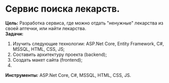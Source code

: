 # Сервис поиска лекарств.
**Цель:** Разработка сервиса, где можно отдать "ненужные" лекарства из своей аптечки, или найти лекарства.  
**Задачи:**  
1. Изучить следующие технологии: ASP.Net Core, Entity Framework, C#, MSSQL, HTML, CSS, JS;  
2. Составить архитектуру проекта (backend);
3. Создать макет сайта (frontend);
4. 
**Инструменты:** ASP.Net Core, C#, MSSQL, HTML, CSS, JS.  
